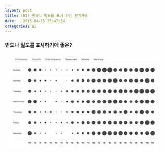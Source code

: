 ```yaml
---
layout: post
title: (UI) 빈도나 밀도를 표시 하는 펀치카드
date:   2015-04-25 15:47:54
categories: ui
---
```


### 빈도나 밀도를 표시하기에 좋은?

![img1][]

[img1]: /images/ss2015042524636.png